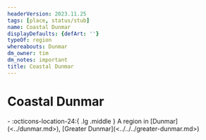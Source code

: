 ```yaml
---
headerVersion: 2023.11.25
tags: [place, status/stub]
name: Coastal Dunmar
displayDefaults: {defArt: ''}
typeOf: region
whereabouts: Dunmar
dm_owner: tim
dm_notes: important
title: Coastal Dunmar
---
```

# Coastal Dunmar
<div class="grid cards ext-narrow-margin ext-one-column" markdown>
-    :octicons-location-24:{ .lg .middle } A region in [Dunmar](<../dunmar.md>), [Greater Dunmar](<../../../greater-dunmar.md>)  
</div>


